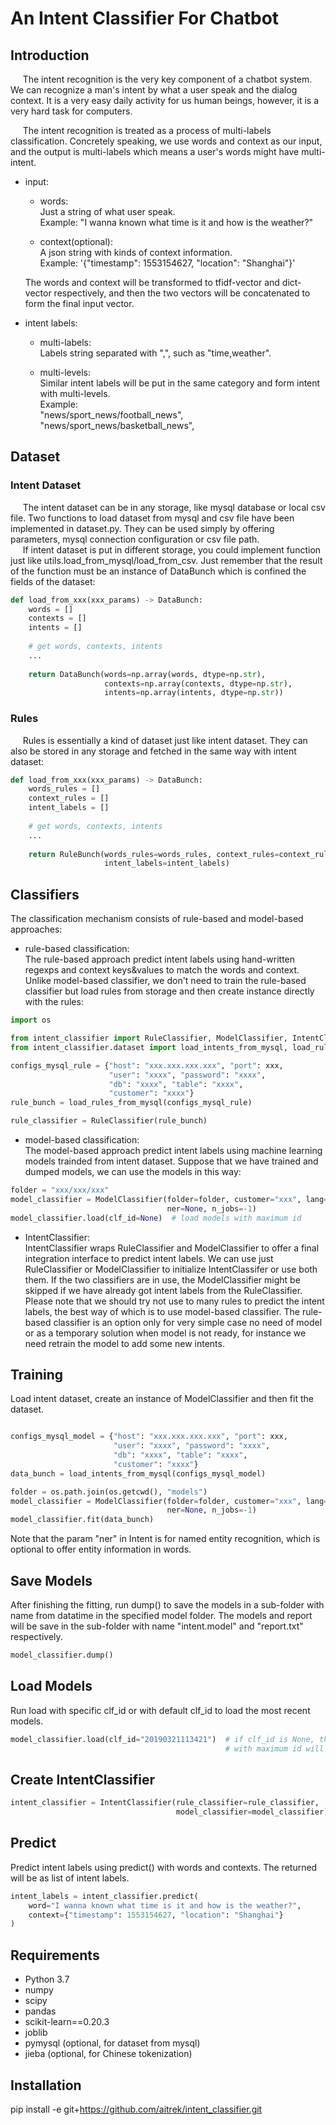 # An Intent Classifier For Chatbot


## Introduction  
&nbsp;&nbsp;&nbsp;&nbsp;
The intent recognition is the very key component of a chatbot system. 
We can recognize a man's intent by what a user speak and the dialog context. 
It is a very easy daily activity for us human beings, however, it is a very 
hard task for computers.   

&nbsp;&nbsp;&nbsp;&nbsp;
The intent recognition is treated as a process of multi-labels classification.
Concretely speaking, we use words and context as our input, and the output is 
multi-labels which means a user's words might have multi-intent. 

+ input:  
    + words:  
      Just a string of what user speak.  
      Example: "I wanna known what time is it and how is the weather?"
      
    + context(optional):  
      A json string with kinds of context information.  
      Example: '{"timestamp": 1553154627, "location": "Shanghai"}'
      
  The words and context will be transformed to tfidf-vector and dict-vector 
  respectively, and then the two vectors will be concatenated to form the final
  input vector.

+ intent labels:
    + multi-labels:  
      Labels string separated with ",", such as "time,weather".
     
    + multi-levels:  
      Similar intent labels will be put in the same category and form intent 
      with multi-levels.  
      Example:   
      "news/sport_news/football_news",   
      "news/sport_news/basketball_news",


## Dataset  
### Intent Dataset
&nbsp;&nbsp;&nbsp;&nbsp;
The intent dataset can be in any storage, like mysql database or local csv file. 
Two functions to load dataset from mysql and csv file have been implemented 
in dataset.py. They can be used simply by offering parameters, mysql connection 
configuration or csv file path.   
&nbsp;&nbsp;&nbsp;&nbsp;
If intent dataset is put in different storage, you could implement function 
just like utils.load_from_mysql/load_from_csv. Just remember that the result 
of the function must be an instance of DataBunch which is confined the fields 
of the dataset:  

```python
def load_from_xxx(xxx_params) -> DataBunch:
    words = []
    contexts = []
    intents = []
    
    # get words, contexts, intents
    ... 
    
    return DataBunch(words=np.array(words, dtype=np.str),
                     contexts=np.array(contexts, dtype=np.str),
                     intents=np.array(intents, dtype=np.str))

```
### Rules
&nbsp;&nbsp;&nbsp;&nbsp;
Rules is essentially a kind of dataset just like intent dataset. They can also be 
stored in any storage and fetched in the same way with intent dataset:
```python
def load_from_xxx(xxx_params) -> DataBunch:
    words_rules = []
    context_rules = []
    intent_labels = []
    
    # get words, contexts, intents
    ... 
    
    return RuleBunch(words_rules=words_rules, context_rules=context_rules,
                     intent_labels=intent_labels)

```

## Classifiers
The classification mechanism consists of rule-based and model-based approaches:

* rule-based classification:  
The rule-based approach predict intent labels using hand-written regexps and 
context keys&values to match the words and context. Unlike model-based 
classifier, we don't need to train the rule-based classifier but load rules 
from storage and then create instance directly with the rules:
```python
import os

from intent_classifier import RuleClassifier, ModelClassifier, IntentClassifier
from intent_classifier.dataset import load_intents_from_mysql, load_rules_from_mysql

configs_mysql_rule = {"host": "xxx.xxx.xxx.xxx", "port": xxx,
                      "user": "xxxx", "password": "xxxx",
                      "db": "xxxx", "table": "xxxx",
                      "customer": "xxxx"}
rule_bunch = load_rules_from_mysql(configs_mysql_rule)

rule_classifier = RuleClassifier(rule_bunch)
```

* model-based classification:  
The model-based approach predict intent labels using machine learning models 
trainded from intent dataset. Suppose that we have trained and dumped models, 
we can use the models in this way:
```python
folder = "xxx/xxx/xxx"
model_classifier = ModelClassifier(folder=folder, customer="xxx", lang="en", 
                                   ner=None, n_jobs=-1)
model_classifier.load(clf_id=None)  # load models with maximum id
```

* IntentClassifier:  
IntentClassifier wraps RuleClassifier and ModelClassifier to offer a final
integration interface to predict intent labels. We can use just RuleClassifier 
or ModelClassifier to initialize IntentClassifer or use both them. If the two 
classifiers are in use, the ModelClassifier might be skipped if we have already 
got intent labels from the RuleClassifier.   
Please note that we should try not use to many rules to predict the intent 
labels, the best way of which is to use model-based classifier. The rule-based 
classifier is an option only for very simple case no need of model or as a 
temporary solution when model is not ready, for instance we need retrain the 
model to add some new intents.


## Training  
Load intent dataset, create an instance of ModelClassifier and then fit 
the dataset. 
```python

configs_mysql_model = {"host": "xxx.xxx.xxx.xxx", "port": xxx,
                       "user": "xxxx", "password": "xxxx",
                       "db": "xxxx", "table": "xxxx",
                       "customer": "xxxx"}
data_bunch = load_intents_from_mysql(configs_mysql_model)

folder = os.path.join(os.getcwd(), "models")
model_classifier = ModelClassifier(folder=folder, customer="xxx", lang="en", 
                                   ner=None, n_jobs=-1)
model_classifier.fit(data_bunch)
```
Note that the param "ner" in Intent is for named entity recognition, which is 
optional to offer entity information in words.


## Save Models  
After finishing the fitting, run dump() to save the models in a sub-folder 
with name from datatime in the specified model folder. The models and report 
will be save in the sub-folder with name "intent.model" and "report.txt" 
respectively. 
```python
model_classifier.dump()
```


## Load Models  
Run load with specific clf_id or with default clf_id to load the most recent 
models.
```python
model_classifier.load(clf_id="20190321113421")  # if clf_id is None, the model 
                                                # with maximum id will be loaded
```

## Create IntentClassifier
```python
intent_classifier = IntentClassifier(rule_classifier=rule_classifier,
                                     model_classifier=model_classifier)
```


## Predict  
Predict intent labels using predict() with words and contexts. The returned will 
be as list of intent labels.
```python
intent_labels = intent_classifier.predict(
    word="I wanna known what time is it and how is the weather?",
    context={"timestamp": 1553154627, "location": "Shanghai"}
)
```


## Requirements  
+ Python 3.7
+ numpy
+ scipy
+ pandas
+ scikit-learn==0.20.3
+ joblib
+ pymysql (optional, for dataset from mysql)
+ jieba (optional, for Chinese tokenization)

## Installation  
pip install -e git+https://github.com/aitrek/intent_classifier.git
